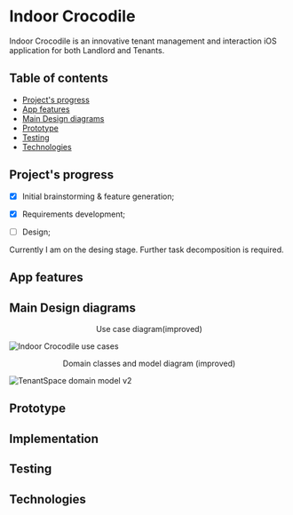 # Indoor Crocodile
Indoor Crocodile is an innovative tenant management and interaction iOS application for both Landlord and Tenants. 

## Table of contents
- [Project's progress](#project-progress)
- [App features](#app-features)
- [Main Design diagrams](#main-design-diagrams)
- [Prototype](#prototype)
- [Testing](#testing)
- [Technologies](#technologies)

<h2 id="project-progress"> Project's progress </h2>

- [x] Initial brainstorming & feature generation;
- [x] Requirements development;
- [ ] Design;


Currently I am on the desing stage. Further task decomposition is required.  

<h2 id="app-features"> App features </h2>
<h2 id="main-design-diagrams"> Main Design diagrams </h2>

<p align="center">Use case diagram(improved)</p>

![Indoor Crocodile use cases](https://user-images.githubusercontent.com/55618255/150384427-8d358754-5cfc-40e8-8cdf-236e30e31626.jpg)


<p align="center">Domain classes and model diagram (improved)</p>

![TenantSpace domain model v2](https://user-images.githubusercontent.com/55618255/150863040-2810b446-6fff-4cd4-8de3-c580fa9b2d96.jpg)

<h2 id="prototype"> Prototype </h2>
<h2 id="implementation"> Implementation </h2>
<h2 id="testing"> Testing </h2>
<h2 id="technologies"> Technologies </h2>
